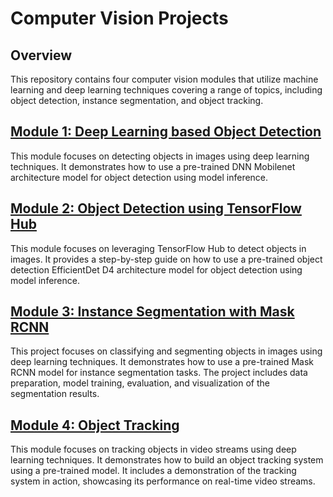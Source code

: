# Computer Vision Projects

## Overview
This repository contains four computer vision modules that utilize machine learning and deep learning techniques covering a range of topics, including object detection, instance segmentation, and object tracking. 

## [Module 1: Deep Learning based Object Detection](M1_Deep_Learning_based_Object_Detection/README.md)
This module focuses on detecting objects in images using deep learning techniques. It demonstrates how to use a pre-trained DNN Mobilenet architecture model for object detection using model inference.

## [Module 2: Object Detection using TensorFlow Hub](M2_Object_Detection_using_TensorFlow_Hub/README.md)
This module focuses on leveraging TensorFlow Hub to detect objects in images. It provides a step-by-step guide on how to use a pre-trained object detection EfficientDet D4 architecture model for object detection using model inference.

## [Module 3: Instance Segmentation with Mask RCNN](M3_Instance_Segmentation_with_Mask_RCNN/README.md)
This project focuses on classifying and segmenting objects in images using deep learning techniques. It demonstrates how to use a pre-trained Mask RCNN model for instance segmentation tasks. The project includes data preparation, model training, evaluation, and visualization of the segmentation results.

## [Module 4: Object Tracking](M4_Object_Tracking/README.md)
This module focuses on tracking objects in video streams using deep learning techniques. It demonstrates how to build an object tracking system using a pre-trained model. It includes a demonstration of the tracking system in action, showcasing its performance on real-time video streams.